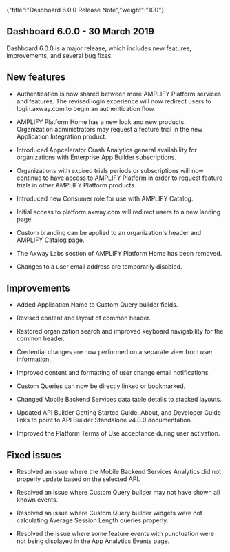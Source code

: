 {"title":"Dashboard 6.0.0 Release Note","weight":"100"} 

## Dashboard 6.0.0 - 30 March 2019

Dashboard 6.0.0 is a major release, which includes new features, improvements, and several bug fixes.

## New features

*   Authentication is now shared between more AMPLIFY Platform services and features. The revised login experience will now redirect users to login.axway.com to begin an authentication flow.
    
*   AMPLIFY Platform Home has a new look and new products. Organization administrators may request a feature trial in the new Application Integration product.
    
*   Introduced Appcelerator Crash Analytics general availability for organizations with Enterprise App Builder subscriptions.
    
*   Organizations with expired trials periods or subscriptions will now continue to have access to AMPLIFY Platform in order to request feature trials in other AMPLIFY Platform products.
    
*   Introduced new Consumer role for use with AMPLIFY Catalog.
    
*   Initial access to platform.axway.com will redirect users to a new landing page.
    
*   Custom branding can be applied to an organization's header and AMPLIFY Catalog page.
    
*   The Axway Labs section of AMPLIFY Platform Home has been removed.
    
*   Changes to a user email address are temporarily disabled.
    

## Improvements

*   Added Application Name to Custom Query builder fields.
    
*   Revised content and layout of common header.
    
*   Restored organization search and improved keyboard navigability for the common header.
    
*   Credential changes are now performed on a separate view from user information.
    
*   Improved content and formatting of user change email notifications.
    
*   Custom Queries can now be directly linked or bookmarked.
    
*   Changed Mobile Backend Services data table details to stacked layouts.
    
*   Updated API Builder Getting Started Guide, About, and Developer Guide links to point to API Builder Standalone v4.0.0 documentation.
    
*   Improved the Platform Terms of Use acceptance during user activation.
    

## Fixed issues

*   Resolved an issue where the Mobile Backend Services Analytics did not properly update based on the selected API.
    
*   Resolved an issue where Custom Query builder may not have shown all known events.
    
*   Resolved an issue where Custom Query builder widgets were not calculating Average Session Length queries properly.
    
*   Resolved the issue where some feature events with punctuation were not being displayed in the App Analytics Events page.